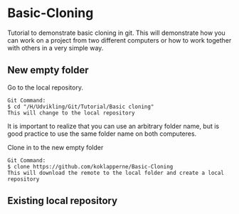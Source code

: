 # Basic-Cloning
Tutorial to demonstrate basic cloning in git. This will demonstrate how you can work on a project from two different computers or how to work together 
with others in a very simple way.

## New empty folder

Go to the local repository.
```
Git Command:
$ cd "/H/Udvikling/Git/Tutorial/Basic cloning"
This will change to the local repository
```
It is important to realize that you can use an arbitrary folder name, but is good practice to use the same folder name on both computeres.

Clone in to the new empty folder
```
Git Command:
$ clone https://github.com/koklapperne/Basic-Cloning
This will download the remote to the local folder and create a local repository
```

## Existing local repository
